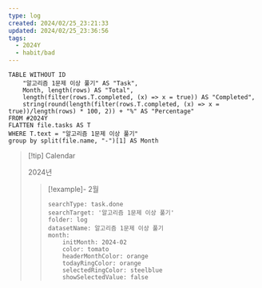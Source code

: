 ```yaml
---
type: log
created: 2024/02/25_23:21:33
updated: 2024/02/25_23:36:56
tags:
  - 2024Y
  - habit/bad
---
```


```dataview
TABLE WITHOUT ID
	"알고리즘 1문제 이상 풀기" AS "Task", 
	Month, length(rows) AS "Total",
	length(filter(rows.T.completed, (x) => x = true)) AS "Completed",
	string(round(length(filter(rows.T.completed, (x) => x = true))/length(rows) * 100, 2)) + "%" AS "Percentage"
FROM #2024Y 
FLATTEN file.tasks AS T
WHERE T.text = "알고리즘 1문제 이상 풀기"
group by split(file.name, "-")[1] AS Month
```

> [!tip] Calendar
> 
> 2024년
> 
> > [!example]- 2월
> > 
> > ```tracker
> > searchType: task.done
> > searchTarget: '알고리즘 1문제 이상 풀기'
> > folder: log
> > datasetName: 알고리즘 1문제 이상 풀기
> > month:
> >     initMonth: 2024-02
> >     color: tomato
> >     headerMonthColor: orange
> >     todayRingColor: orange
> >     selectedRingColor: steelblue
> >     showSelectedValue: false
> > ```
